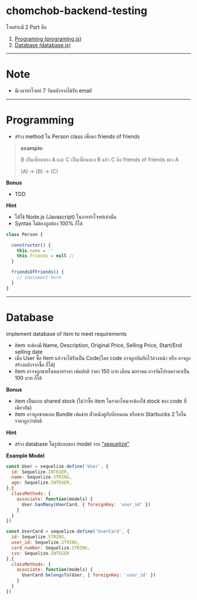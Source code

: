 # chomchob-backend-testing

โจทย์จะมี 2 Part คือ
1. [Programing (programing.js)](#programming)
2. [Database (database.js)](#database)

---

# Note
- มีเวลาทำโจทย์ 7 วันหลังจากได้รับ email 

---

# Programming

  - สร้าง method ใน Person class เพื่อหา friends of friends


  > **example:**
  >
  > B เป็นเพื่อนของ A และ C เป็นเพื่อนของ B แล้ว C คือ friends of friends ของ A
  >
  > (A) -> (B) -> (C)

  **Bonus**
  - TDD 
  
  **Hint**
  - ให้ใช้ Node.js (Javascript) ในการทำโจทย์เท่านั้น
  - Syntax ไม่ต้องถูกต้อง 100% ก็ได้

  ```js
  class Person {
  
    constructor() {
      this.name = ''
      this.friends = null //
    }

    friendsOfFriends() {
      // implement here
    }
  }
  ```


---

# Database

implement database of item to meet requirements
  
  - item จะต้องมี Name, Description, Original Price, Selling Price, Start/End selling date
  - เมื่อ User ซื้อ Item แล้วจะได้รับเป็น Code(โดย code อาจถูกบันทึกไว้ล่วงหน้า หรือ อาจถูกสร้างหลังจากซื้อ ก็ได้)
  - item อาจจถูกขายในหลายราคา เช่นปกติ ราคา 150 บาท เดือน มกราคม อาจจัดโปรลดราคาเป็น 100 บาท ก็ได้

  **Bonus**
  
  - item เป็นแบบ shared stock (ไม่ว่าซื้อ item ในราคาไหนจะต้องใช้ stock ของ code ที่เดียวกัน)
  - item อาจถูกขายแบบ Bundle เช่นขาย ตั๋วหนังคู่กับป๊อบคอน หรือขาย Starbucks 2 ใบในราคาถูกว่าปกติ

  **Hint**

  - สร้าง database ในรูปแบบของ model จาก ["sequelize"](https://github.com/sequelize/sequelize)

  
  **Example Model**

  ```js
  const User = sequelize.define('User', {
    id: Sequelize.INTEGER,
    name: Sequelize.STRING,
    age: Sequelize.INTEGER,
  },{
    classMethods: {
      associate: function(models) {
        User.hasMany(UserCard, { foreignKey: 'user_id' })
      }
    }
  })

  const UserCard = sequelize.define('UserCard', {
    id: Sequelize.STRING,
    user_id: Sequelize.STRING,
    card_number: Sequelize.STRING,
    cvv: Sequelize.INTEGER
  },{
    classMethods: {
      associate: function(models) {
        UserCard.belongsTo(User, { foreignKey: 'user_id' })
      }
    }
  })
  ```

